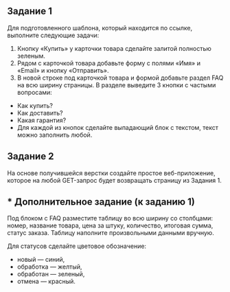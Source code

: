 ## Задание 1
Для подготовленного шаблона, который находится по ссылке, выполните следующие задачи:  
1. Кнопку «Купить» у карточки товара сделайте залитой полностью зеленым.
2. Рядом с карточкой товара добавьте форму с полями «Имя» и «Email» и кнопку «Отправить».
3. В новой строке под карточкой товара и формой добавьте раздел FAQ на всю ширину страницы. В разделе выведите 3 кнопки с частыми вопросами:
- Как купить?
- Как доставить?
- Какая гарантия?
- Для каждой из кнопок сделайте выпадающий блок с текстом, текст можно заполнить любой.

## Задание 2
На основе получившейся верстки создайте простое веб-приложение, которое на любой GET-запрос будет возвращать страницу из Задания 1.

## * Дополнительное задание (к заданию 1)
Под блоком с FAQ разместите таблицу во всю ширину со столбцами: номер, название товара, цена за штуку, количество, итоговая сумма, статус заказа. Таблицу наполните произвольными данными вручную.

Для статусов сделайте цветовое обозначение:

- новый — синий,
- обработка — желтый,
- обработан — зеленый,
- отмена — красный.